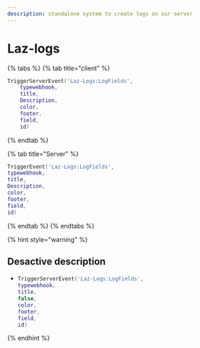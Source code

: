 ```yaml
---
description: standalone system to create logs on our server
---
```


# Laz-logs

{% tabs %}
{% tab title="client" %}
```lua
TriggerServerEvent('Laz-Logs:LogFields',
    typewebhook,
    title,
    Description,
    color,
    footer,
    field,
    id)
```
{% endtab %}

{% tab title="Server" %}
```lua
TriggerEvent('Laz-Logs:LogFields',
typewebhook, 
title, 
Description, 
color, 
footer, 
field, 
id)
```
{% endtab %}
{% endtabs %}

{% hint style="warning" %}
## Desactive description

* ```lua
  TriggerServerEvent('Laz-Logs:LogFields',
  typewebhook,
  title,
  false,
  color,
  footer,
  field,
  id)
  ```
{% endhint %}

